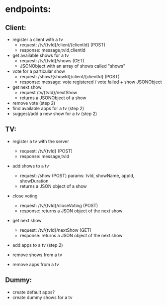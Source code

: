 endpoints:
==========

Client:
-------
* register a client with a tv
    * request: /tv/{tvId}/client/{clientId} (POST)
    * response: message,tvId,clientId
* get available shows for a tv
    * request: /tv/{tvId}/shows (GET)
    * JSONObject with an array of shows called "shows"
* vote for a particular show
    * request: /show/{showId}/client/{clientId} (POST)
    * response: message: vote registered / vote failed + show JSONObject
* get next show
    * request /tv/{tvId}/nextShow
    * returns a JSONObject of a show
* remove vote (step 2)
* find available apps for a tv (step 2)
* suggest/add a new show for a tv (step 2)

TV:
---
* register a tv with the server
    * request: /tv/{tvId} (POST)
    * response: message,tvId
* add shows to a tv
    * request: /show (POST) params: tvId, showName, appId, showDuration
    * returns a JSON object of a show
* close voting
    * request: /tv/{tvId}/closeVoting (POST)
    * response: returns a JSON object of the next show
* get next show
    * request: /tv/{tvId}/nextShow (GET)
    * response: returns a JSON object of the next show
    
* add apps to a tv (step 2)

* remove shows from a tv
* remove apps from a tv


Dummy:
------
* create default apps?
* create dummy shows for a tv